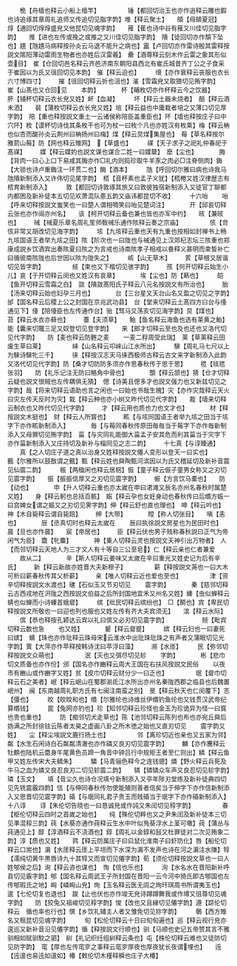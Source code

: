 <!-- { "loadSidebar": true } -->
　　桅【舟樯也释云小船上樯竿】　　　　　锤【都回切治玉也亦作追释云雕也鍜也诗追琢其章周礼追师又传追切见脂字韵】堆【释云聚土】　　頧【母頧夏冠】　　　焞【通回切焞焞盛皃又他昆切见魂字韵】　　蓷【萑也诗中谷有蓷又川佳切见脂字韵】　　推【进也左传或挽之或推之又川佳切见脂字韵】　隤【徒回切亦作頽下坠也】尵【虺尵马病释按孙炎云马退不能升之病也】靁【卢回切亦作雷诗殷其雷释按説文隂阳薄动雷雨生物者也亦姓后汉雷羲】　罍【酒尊释云刻木作云雷之象其形似壶目】　崔【仓回切邑名释云齐邑济南东朝阳县西北有崔氏城昔齐丁公之子食采于崔因以为氏又徂回切见本韵】　催【释云迫也】　　　缞【亦作衰释云丧服也衣长六寸博四寸】
　　摧【徂回切释云折也沮也】漼【雪霜皃又取猥切见贿字韵】　　　　崔【山髙也又仓回见
　　本韵】　　　　杯【晡枚切亦作杯释云今之饮器】　　　　　肧【铺杯切释云衣长皃又姓】衃【血凝】　　　坏【释云土器未烧者】　醅【释云酒未洒】　　裴【蒲枚切释云衣长皃又姓】培【释云益也中庸栽者培之又薄口切见厚字韵】　陪【重也释按説文重土一云诸侯称陪臣盖重臣也】阫【墙也释按庄子曰中穴阫】枚【谟杯切诗伐其条枚干也可为杖一曰枚个凡也亦姓汉有枚乘】梅【释云柟也似杏而酸孙炎云荆州曰柟扬州曰梅】煤【释云炱煤集屋也】　莓【草名释按尔雅葥山莓】防【网也释云雉网】　【草盛也】　　　禖【天子求子之祀礼仲春祀于髙禖】
　　媒【释云媒妁也説文谋也谋合二姓一曰媒糵】　塺【尘也】　　　　脢【背肉一曰心上口下易咸其脢亦作□礼内则捣珍取牛羊豕之肉必□注脊侧肉】鋂【大锁也诗卢重鋂注一环贯二也】酶【酒本】　　　虺【呼回切尔雅曰病也诗我马虺隤新制添入又许伟切见尾字韵】　桮【音杯素也孟子义犹】【桮棬又姓汉律歴志有桮育新制添入】　　　敦【都回切诗敦琢其旅又曰敦彼独宿新制添入又徒官丁聊都内都困及新补徒本五切见欢萧混队慁五韵又庙讳都昆切不收】　　　十六咍
　　咍【呼来切释按説文蚩笑也一曰楚人谓相啁笑曰咍见楚词注】　　　　开【邱哀切释云张也亦作闿亦州名】　　该【柯开切释云备也兼也皆也亦军中约】　　晐【兼晐也】
　　祴【祴夏乐章名周礼笙师敎祴乐通作陔释云奏之宗庙】　　　　　侅【竒侅非常又胡改切见海字韵】　　　垓【九垓释云重也天有九重也按相如封禅书上畅九垓国语王者举九垓之田】陔【阶次也一曰陇也与祴通见上汉郊杞志坛三陔重也郑康成説乡饮酒宾出奏陔夏曰陔之为言戒也诗南陔孝子相戒以飬释义甚明而束晳补亡曰循彼南陔陇也后世因以陔为陇失之】　　　峐【山无草木】
　　荄【草根又居谐切见皆字韵】　　　　　絯【束也又下楷切见骇字韵】
　　孩【何开切释云始生小儿】哀【于开切释云闵也又姓汉有哀章】　　　　埃【尘也】防【爇也】　　　皑【鱼开切释云雪霜之白】　敳【隤敳髙阳氏子释云八元名按説文有所治也】
　　胎【汤来切释云始也妇孕三月也】　　　　台【三台星又天台山名又盈之切见之字韵】邰【国名释云后稷上公之封国在京兆武功县】　台【堂来切释云土髙四方曰台与儓通见下】儓【陪儓臣也左传通作台】骀【驽马又荡亥切见海字韵】炱【煤也】　　　苔【释云水衣亦藓也】
　　薹【夫须草】　　鲐【鱼名释云海鱼也选有莱黄之鲐】　　　　能【囊来切鼈三足又奴登切见登字韵】　　来【郎才切释云至也及也还也又洛代切见代字韵】　　防【麦也释云防麰之麦
　　一麦二稃周受此瑞】　莱【草莱释云田废生草曰莱】　　　　　崃【山名释云卭崃山江水所出】　　　騋【周礼马七尺以上为騋诗騋牝三千】　　　徕【释按汉志天马徕西极师古释云古文来字新制添入此韵又洛代切见代字韵】防【桑才切防防多须亦作思春秋传于思于思】
　　毸【毰毸张羽】　　防【礼乐记注无防曰觡角中骨也】　　　　顋【释云颔也】猜【仓才切释云疑也説文很贼也左传耦俱无猜】　偲【诗美且偲多才也説文强力也又新兹切见之字韵】哉【将来切释云语助也言之闲也一曰始也书哉生魄】灾【亦作灾烖释云天火曰灾左传天反时为灾】栽【释云种也亦小树又昨代切见代字韵】　　裁【墙来切释云制衣也又昨代切见代字韵】
　　才【释云用也质也力也文才也】　　　　材【释按説文木挺也】　财【释云人所寳也】
　　畡【与垓同国语王者举九垓之田当于垓字下亦作畡新制添入】　　　　毎【与莓同春秋传原田毎毎当于莓字下亦作毎新制添入又母罪切见贿字韵】　菑【与灾同礼能御大菑孟子安其危而利其菑当于灾字下亦作菑新制添入又庄持切及新补与椔同见之志二韵】
　　十七真【与谆臻通】
　　真【之人切庄子道之真以治身又姓释按説文僊人变形以登天一曰实也】　　　籈【尔雅所以鼓敔谓之籈】甄【释云姓也舜陶甄河滨因以为氏又稽延切及新补音震见仙震二韵】　　　桭【两楹闲也释云居梠】侲【童子释云侲子童男女称又之刃切见震字韵】　　振【振振信厚又之刃切见震字韵】
　　帪【方言饮马橐也】　　防【动也】　　　　申【升人切释云重也亦太嵗在申曰涒滩又辰名亦州名春秋时属楚又姓】　　身【释云躬也总括百骸】　娠【释云孕也女妊身动也春秋传曰后缗方娠一曰宫婢女谓之娠又之刃切见霁字韵】伸【释云舒也直也理也】　呻【释云吟也】　　神【木自毙释云谓自毙踣】
　　绅【大带】　　　　瞠【称人切张目】　　嗔【恚也】　　　　辰【丞真切时也释云太嵗在
　　辰曰执徐説文房星也为民田时也】　　　　晨【旦也亦作晨】　　宸【帝居也】
　　臣【释云伏也男子贱称春秋説曰正气为帝闲气为臣】　麎【牝麋】　　　　神【乗人切释云灵也按説文天神引出万物者】　人【而邻切释云天地人为三才又人有十等自三公至皂】仁【释云亲也仁者兼爱
　　故从二】　　　　辛【斯人切释云姜味又太嵗在辛曰重光又姓史记为后有辛氏】
　　新【释云新故亦姓晋大夫新穆子】　　　　　薪【释按説文荛也一曰大木可析曰薪春秋传其父析薪】
　　亲【唯人切释云近也爱也至也】　　　　　津【资辛切释按説文水渡也】璡【石似玉又节刃切见
　　震字韵】　　　　秦【慈邻切释云古西戎地在汧陇之西按説文伯益之后所封国地宜禾又州名又姓】螓【虫似蝉释云蜻也似蝉而小诗螓首蛾睂】　　　缤【纰民切释云缤纷也】　□【鬭也】宾【卑民切释按説文所敬也一曰迎也列也服也又姓左传有齐大夫宾须无】　　滨【释云水际】
　　傧【恭也释按孔颖达云宾以礼曰傧又必刃切见震字韵】　　　　　　频【毗宾切释云数也急
　　也又姓】　　　　颦【释云睂蹙】　　　嫔【释云妇也一曰妻死曰嫔】　蠙【珠也亦作玭释云珠母宋云淮水中出玭珠玭珠之有声者又蒲眠切见光字韵】薲【大萍亦作苹释按韩诗沈曰苹浮曰藻】
　　濒【水厓】　　　民【弥邻切释按説文众萌也】　　　　　泯【灭也又弭尽切见轸
　　字韵】　　　　彬【悲巾切文质备也亦作份】邠【国名亦作豳释云周大王国在右扶风按説文民俗
　　以夜市有豳山或作豳字又姓】贫【皮巾切释云财分少一曰乏也】　　　　　珉【睂巾切释云石之美者】岷【释云岷山在蜀郡湔氐江水所出亦州名秦陇西郡之临县也后魏置岷州】　闽【东南越周礼职方氏有七闽注南蛮之别】　旻【释云秋天也仁闵覆下】忞【彊也】　　　旼【旼旼和也】缗【尔雅纶也诗维丝伊缗钓鱼纶也又钱贯汉武帝纪算缗钱】　　　罠【兔网亦钓也】珍【知邻切释云珍怪也金玉为珍诡异为怪一曰寳也贵也重也】　　　防【痴邻切犬走草也】陈【池邻切释云陈列也布也亦宛丘舜后妫满之所封徐铉云陈者太昊之虚画八卦之所木徳之始也又直刃切见
　　震字韵又姓】　　尘【释尘埃説文鹿行扬土也】　　　　　邻【离珍切近也亲也又五家为邻】　　　粼【水生石闲诗白石粼粼清澈也亦作磷又良刃切见震字韵】
　　麟【亦作麐释云牡麒也陆机云麕身牛尾黄色员蹄一角音中钟吕行中规矩王者至仁则出】鳞【释云鱼甲又姓左传宋大夫鳞朱】　　　驎【马青骊色释今之连钱骢】燐【野火释云兵死及牛马之血为燐又良忍良刃二切见轸震二韵】　　辚【辚辚众车声又良忍切见轸字韵】璘【玉文】　　填【音尘久也诗仓况填兮新制添入又亭年陟刃堂练及新补徒典四切见先铣震霰四韵】信【与伸同春秋传勿使能殖则善者信矣当于伸字下亦作信新制添入又思晋切见震字韵】碈【与珉同礼君子贵玉而贱碈当于珉字下亦作碈新制添入】　　十八谆
　　谆【朱伦切告晓也一曰恳诚皃或作訰又朱闰切见稕字韵】　　　　　春【枢伦切释云四时之首嵗之始也】　　纯【殊伦切粹也又之尹朱闰及新补徒本三切见凖混稕三韵】莼【水葵亦通作莼释云生水中叶似鳬葵浮水上茎可噉】莼【蒲丛与莼通见上】醇【淳酒释云不浇酒也】錞【周礼以金錞和鼔又杜罪徒对二次见贿象二韵】淳【质也又姓】　　鹑【释云防属庄子曰曰鼠化淮南子曰虾防化】唇【船伦切释云口耑也】漘【水厓释云厓上平坦而下水深为漘不发声也诗在河之漘注水隒】犉【濡纯切黄牛黒唇诗九十其犉又而宣切见僊字韵】荀【须伦切释按説文草也一曰人姓郇侯之后】询【释云咨也谋也】　恂【信也乐也】　　　洵【水名水在晋阳新补呼县切见霰字韵】郇【国名释云周武王子所封国在晋阳一云今河中猗氏即古郇国也左传郇瑕氏之地】峋【嶙峋山皃】珣【玉名释云医无闾之珣玕琪周书所谓夷玉也】　逡【七伦切复也退也】　踆【止也伏也亦作竣无皃诗蹲蹲舞我或作墫又徂尊切见魂字韵】　　防【狡兔又祖峻切见稕字韵】悛【改也又且縁切见僊字韵】遵【踪伦切释云　循也率也行也】僎【乡饮礼辅主人者又雏免切见狝字韵】　　　鷷【西方雉名又租昆切见魂字韵】　　　旬【松伦切释云十日曰旬旬遍也】巡【释云视行皃亦逡巡又新补音沿见僊字韵】循【释按説文行顺也】驯【马顺也史记五帝赞其言不雅驯相如赋驯駮之驷】　紃【礼记织纴组紃释云条也】屯【株伦切释云难也又徒防切见防字韵】　窀【厚也左传窀穸之事释云窀穸厚夜也厚夜犹长夜谓埋也】　　迍【迍邅也易迍如邅如】椿【敕伦切木槿释橓也庄子大椿】
